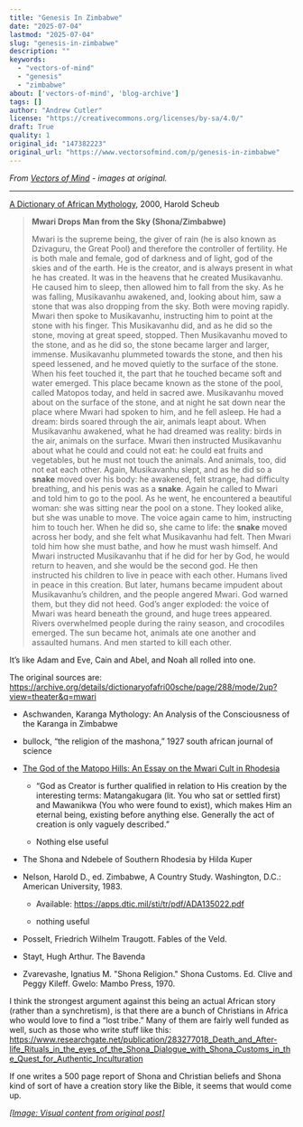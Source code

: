 ```yaml
---
title: "Genesis In Zimbabwe"
date: "2025-07-04"
lastmod: "2025-07-04"
slug: "genesis-in-zimbabwe"
description: ""
keywords:
  - "vectors-of-mind"
  - "genesis"
  - "zimbabwe"
about: ['vectors-of-mind', 'blog-archive']
tags: []
author: "Andrew Cutler"
license: "https://creativecommons.org/licenses/by-sa/4.0/"
draft: True
quality: 1
original_id: "147382223"
original_url: "https://www.vectorsofmind.com/p/genesis-in-zimbabwe"
---
```

*From [Vectors of Mind](https://www.vectorsofmind.com/p/genesis-in-zimbabwe) - images at original.*

---

[A Dictionary of African Mythology](https://archive.org/details/dictionaryofafri00sche/page/162/mode/2up?view=theater), 2000, Harold Scheub

> **Mwari Drops Man from the Sky (Shona/Zimbabwe)**
> 
> Mwari is the supreme being, the giver of rain (he is also known as Dzivaguru, the Great Pool) and therefore the controller of fertility. He is both male and female, god of darkness and of light, god of the skies and of the earth. He is the creator, and is always present in what he has created. It was in the heavens that he created Musikavanhu. He caused him to sleep, then allowed him to fall from the sky. As he was falling, Musikavanhu awakened, and, looking about him, saw a stone that was also dropping from the sky. Both were moving rapidly. Mwari then spoke to Musikavanhu, instructing him to point at the stone with his finger. This Musikavanhu did, and as he did so the stone, moving at great speed, stopped. Then Musikavanhu moved to the stone, and as he did so, the stone became larger and larger, immense. Musikavanhu plummeted towards the stone, and then his speed lessened, and he moved quietly to the surface of the stone. When his feet touched it, the part that he touched became soft and water emerged. This place became known as the stone of the pool, called Matopos today, and held in sacred awe. Musikavanhu moved about on the surface of the stone, and at night he sat down near the place where Mwari had spoken to him, and he fell asleep. He had a dream: birds soared through the air, animals leapt about. When Musikavanhu awakened, what he had dreamed was reality: birds in the air, animals on the surface. Mwari then instructed Musikavanhu about what he could and could not eat: he could eat fruits and vegetables, but he must not touch the animals. And animals, too, did not eat each other. Again, Musikavanhu slept, and as he did so a **snake** moved over his body: he awakened, felt strange, had difficulty breathing, and his penis was as a **snake**. Again he called to Mwari and told him to go to the pool. As he went, he encountered a beautiful woman: she was sitting near the pool on a stone. They looked alike, but she was unable to move. The voice again came to him, instructing him to touch her. When he did so, she came to life: the **snake** moved across her body, and she felt what Musikavanhu had felt. Then Mwari told him how she must bathe, and how he must wash himself. And Mwari instructed Musikavanhu that if he did for her by God, he would return to heaven, and she would be the second god. He then instructed his children to live in peace with each other. Humans lived in peace in this creation. But later, humans became impudent about Musikavanhu’s children, and the people angered Mwari. God warned them, but they did not heed. God’s anger exploded: the voice of Mwari was heard beneath the ground, and huge trees appeared. Rivers overwhelmed people during the rainy season, and crocodiles emerged. The sun became hot, animals ate one another and assaulted humans. And men started to kill each other.

It’s like Adam and Eve, Cain and Abel, and Noah all rolled into one. 

The original sources are: https://archive.org/details/dictionaryofafri00sche/page/288/mode/2up?view=theater&q=mwari

  * Aschwanden, Karanga Mythology: An Analysis of the Consciousness of the Karanga in Zimbabwe

  * bullock, “the religion of the mashona,” 1927 south african journal of science

  * [The God of the Matopo Hills: An Essay on the Mwari Cult in Rhodesia](https://open.bu.edu/handle/2144/8949)

    * “God as Creator is further qualified in relation to His creation by the interesting terms: Matangakugara (lit. You who sat or settled first) and Mawanikwa (You who were found to exist), which makes Him an eternal being, existing before anything else. Generally the act of creation is only vaguely described.”

    * Nothing else useful

  * The Shona and Ndebele of Southern Rhodesia by Hilda Kuper

  * Nelson, Harold D., ed. Zimbabwe, A Country Study. Washington, D.C.: American University, 1983.

    * Available: https://apps.dtic.mil/sti/tr/pdf/ADA135022.pdf 

    * nothing useful

  * Posselt, Friedrich Wilhelm Traugott. Fables of the Veld.

  * Stayt, Hugh Arthur. The Bavenda

  * Zvarevashe, Ignatius M. "Shona Religion." Shona Customs. Ed. Clive and Peggy Kileff. Gwelo: Mambo Press, 1970.




I think the strongest argument against this being an actual African story (rather than a synchretism), is that there are a bunch of Christians in Africa who would love to find a “lost tribe.” Many of them are fairly well funded as well, such as those who write stuff like this: https://www.researchgate.net/publication/283277018_Death_and_After-life_Rituals_in_the_eyes_of_the_Shona_Dialogue_with_Shona_Customs_in_the_Quest_for_Authentic_Inculturation   


If one writes a 500 page report of Shona and Christian beliefs and Shona kind of sort of have a creation story like the Bible, it seems that would come up.

[*[Image: Visual content from original post]*](https://substackcdn.com/image/fetch/$s_!qSG5!,f_auto,q_auto:good,fl_progressive:steep/https%3A%2F%2Fsubstack-post-media.s3.amazonaws.com%2Fpublic%2Fimages%2F7ba59e45-315e-41b7-be7e-bb3f174f3e03_407x53.png)
